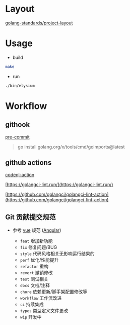 # Layout
[golang-standards/project-layout](https://github.com/golang-standards/project-layout/blob/master/README_zh.md)

# Usage

- build

```bash
make
```

- run

```bash
./bin/elysium
```
# Workflow

## githook
[pre-commit](https://pre-commit.com/)

> go install golang.org/x/tools/cmd/goimports@latest

## github actions
[codeql-action](https://github.com/github/codeql-action)

[https://golangci-lint.run/](https://golangci-lint.run/)

[https://github.com/golangci/golangci-lint-action](https://github.com/golangci/golangci-lint-action)

## Git 贡献提交规范

- 参考 [vue](https://github.com/vuejs/vue/blob/dev/.github/COMMIT_CONVENTION.md) 规范 ([Angular](https://github.com/conventional-changelog/conventional-changelog/tree/master/packages/conventional-changelog-angular))

  - `feat` 增加新功能
  - `fix` 修复问题/BUG
  - `style` 代码风格相关无影响运行结果的
  - `perf` 优化/性能提升
  - `refactor` 重构
  - `revert` 撤销修改
  - `test` 测试相关
  - `docs` 文档/注释
  - `chore` 依赖更新/脚手架配置修改等
  - `workflow` 工作流改进
  - `ci` 持续集成
  - `types` 类型定义文件更改
  - `wip` 开发中
